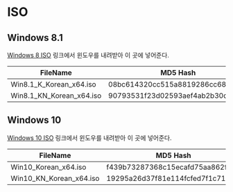 # ISO

## Windows 8.1
[Windows 8 ISO](https://www.microsoft.com/en-us/software-download/windows8ISO) 링크에서 윈도우를 내려받아 이 곳에 넣어준다.

|FileName|MD5 Hash|
|--------|--------|
|Win8.1_K_Korean_x64.iso|08bc614320cc515a8819286cc68b789e|
|Win8.1_KN_Korean_x64.iso|90793531f23d02593aef4ab2b30d8fb0|

## Windows 10
[Windows 10 ISO](https://www.microsoft.com/en-us/software-download/windows10ISO) 링크에서 윈도우를 내려받아 이 곳에 넣어준다.

|FileName|MD5 Hash|
|--------|--------|
|Win10_Korean_x64.iso|f439b73287368c15ecafd75aa862f698|
|Win10_KN_Korean_x64.iso|19295a26d37f81e114fcfed7f1c71b9c|
